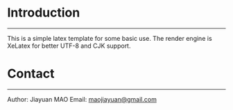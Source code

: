 # Introduction
--------------
This is a simple latex template for some basic use.
The render engine is XeLatex for better UTF-8 and CJK support.

# Contact
---------
Author: Jiayuan MAO
Email: maojiayuan@gmail.com
